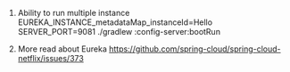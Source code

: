 1. Ability to run multiple instance
EUREKA_INSTANCE_metadataMap_instanceId=Hello SERVER_PORT=9081 ./gradlew :config-server:bootRun

2. More read about Eureka
https://github.com/spring-cloud/spring-cloud-netflix/issues/373

